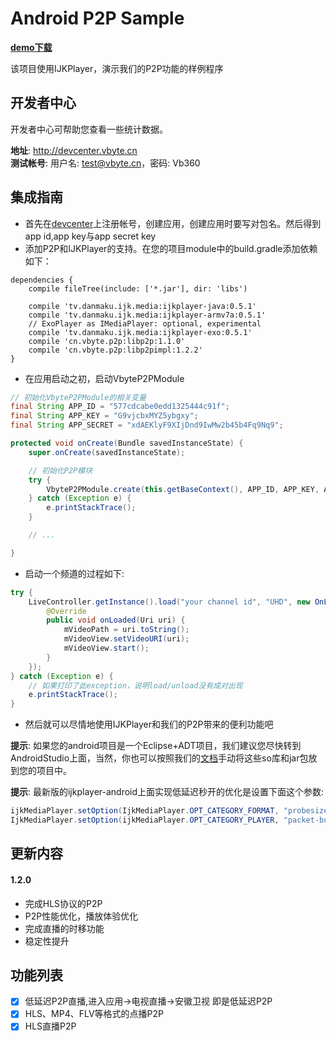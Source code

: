 Android P2P Sample
===

**[demo下载][]**

该项目使用IJKPlayer，演示我们的P2P功能的样例程序

## 开发者中心

开发者中心可帮助您查看一些统计数据。

**地址**: http://devcenter.vbyte.cn  
**测试帐号**: 用户名: test@vbyte.cn，密码: Vb360  

## 集成指南

- 首先在[devcenter](http://devcenter.vbyte.cn)上注册帐号，创建应用，创建应用时要写对包名。然后得到app id,app key与app secret key
- 添加P2P和IJKPlayer的支持。在您的项目module中的build.gradle添加依赖如下：
```
dependencies {
    compile fileTree(include: ['*.jar'], dir: 'libs')

    compile 'tv.danmaku.ijk.media:ijkplayer-java:0.5.1'
    compile 'tv.danmaku.ijk.media:ijkplayer-armv7a:0.5.1'
    // ExoPlayer as IMediaPlayer: optional, experimental
    compile 'tv.danmaku.ijk.media:ijkplayer-exo:0.5.1'
    compile 'cn.vbyte.p2p:libp2p:1.1.0'
    compile 'cn.vbyte.p2p:libp2pimpl:1.2.2'
}
```
- 在应用启动之初，启动VbyteP2PModule
```java
// 初始化VbyteP2PModule的相关变量
final String APP_ID = "577cdcabe0edd1325444c91f";
final String APP_KEY = "G9vjcbxMYZ5ybgxy";
final String APP_SECRET = "xdAEKlyF9XIjDnd9IwMw2b45b4Fq9Nq9";

protected void onCreate(Bundle savedInstanceState) {
    super.onCreate(savedInstanceState);

    // 初始化P2P模块
    try {
        VbyteP2PModule.create(this.getBaseContext(), APP_ID, APP_KEY, APP_SECRET);
    } catch (Exception e) {
        e.printStackTrace();
    }

    // ... 

}
```
- 启动一个频道的过程如下:
```java
try {
    LiveController.getInstance().load("your channel id", "UHD", new OnLoadedListener() {
        @Override
        public void onLoaded(Uri uri) {
            mVideoPath = uri.toString();
            mVideoView.setVideoURI(uri);
            mVideoView.start();
        }
    });
} catch (Exception e) {
    // 如果打印了此exception，说明load/unload没有成对出现
    e.printStackTrace();
}
```
- 然后就可以尽情地使用IJKPlayer和我们的P2P带来的便利功能吧

**提示**: 如果您的android项目是一个Eclipse+ADT项目，我们建议您尽快转到AndroidStudio上面，当然，你也可以按照我们的[文档][]手动将这些so库和jar包放到您的项目中。

**提示**: 最新版的ijkplayer-android上面实现低延迟秒开的优化是设置下面这个参数:
```java
ijkMediaPlayer.setOption(IjkMediaPlayer.OPT_CATEGORY_FORMAT, "probesize", 4096);
IjkMediaPlayer.setOption(ijkMediaPlayer.OPT_CATEGORY_PLAYER, "packet-buffering", 0);
```

## 更新内容

#### 1.2.0
- 完成HLS协议的P2P
- P2P性能优化，播放体验优化
- 完成直播的时移功能
- 稳定性提升

## 功能列表

- [x] 低延迟P2P直播,进入应用->电视直播->安徽卫视 即是低延迟P2P 
- [x] HLS、MP4、FLV等格式的点播P2P  
- [x] HLS直播P2P

[demo下载]: http://www.vbyte.cn/app/android-apk/ijkplayer-sample-all32-debug.apk
[文档]: https://github.com/Vbytes/libp2pimpl-android/blob/master/README.md
